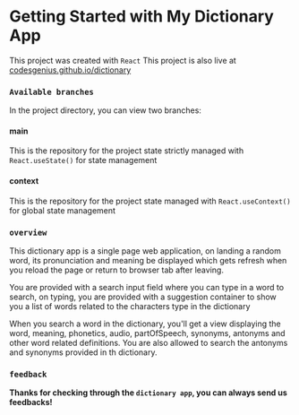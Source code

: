 # Getting Started with My Dictionary App

This project was created with `React`
This project is also live at [codesgenius.github.io/dictionary](https://codesgenius.github.io/codesgenius.github.io-dictionary)

### `Available branches`

In the project directory, you can view two branches:

#### main

This is the repository for the project state strictly managed with `React.useState()` for state management

#### context

This is the repository for the project state managed with `React.useContext()` for global state management

### `overview`

This dictionary app is a single page web application, on landing a random word, its pronunciation and meaning be displayed 
which gets refresh when you reload the page or return to browser tab after leaving.

You are provided with a search input field where you can type in a word to search, on typing, you are provided with a suggestion 
container to show you a list of words related to the characters type in the dictionary

When you search a word in the dictionary, you'll get a view displaying the word, meaning, phonetics, audio, partOfSpeech, synonyms, antonyms and 
other word related definitions. You are also allowed to search the antonyms and synonyms provided in th dictionary.

### `feedback`

**Thanks for checking through the `dictionary app`, you can always send us feedbacks!**
